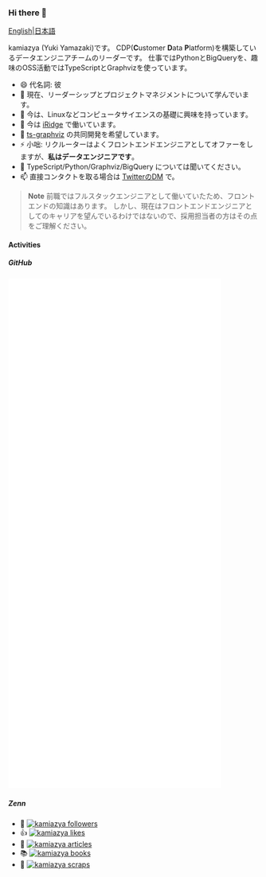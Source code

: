 ### Hi there 👋

[English](./README.md)|[日本語](./README_ja.md)

kamiazya (Yuki Yamazaki)です。
CDP(**C**ustomer **D**ata **P**latform)を構築しているデータエンジニアチームのリーダーです。
仕事ではPythonとBigQueryを、趣味のOSS活動ではTypeScriptとGraphvizを使っています。

- 😄 代名詞: 彼
- 🌱 現在、リーダーシップとプロジェクトマネジメントについて学んでいます。
- 🤔 今は、Linuxなどコンピュータサイエンスの基礎に興味を持っています。
- 🔭 今は [iRidge](https://github.com/iridgeinc) で働いています。
- 👯 [ts-graphviz](https://github.com/ts-graphviz) の共同開発を希望しています。
- ⚡ 小咄: リクルーターはよくフロントエンドエンジニアとしてオファーをしますが、**私はデータエンジニアです**。
- 💬 TypeScript/Python/Graphviz/BigQuery については聞いてください。
- 📫 直接コンタクトを取る場合は [TwitterのDM](https://twitter.com/kamiazya) で。

> **Note** 前職ではフルスタックエンジニアとして働いていたため、フロントエンドの知識はあります。
> しかし、現在はフロントエンドエンジニアとしてのキャリアを望んでいるわけではないので、採用担当者の方はその点をご理解ください。

#### Activities

##### GitHub

![Metrics](./github-metrics.svg)

##### Zenn

- 👱 [![kamiazya followers](https://zenn.badge.nikaera.com/s/kamiazya/followers?style=flat)](https://zenn.dev/kamiazya)
- 👍 [![kamiazya likes](https://zenn.badge.nikaera.com/s/kamiazya/likes?style=flat)](https://zenn.dev/kamiazya)
- 📝 [![kamiazya articles](https://zenn.badge.nikaera.com/s/kamiazya/articles?style=flat)](https://zenn.dev/kamiazya)
- 📚 [![kamiazya books](https://zenn.badge.nikaera.com/s/kamiazya/books?style=flat)](https://zenn.dev/kamiazya)
- 📎 [![kamiazya scraps](https://zenn.badge.nikaera.com/s/kamiazya/scraps?style=flat)](https://zenn.dev/kamiazya)
